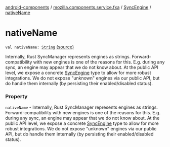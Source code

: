 [android-components](../../index.md) / [mozilla.components.service.fxa](../index.md) / [SyncEngine](index.md) / [nativeName](./native-name.md)

# nativeName

`val nativeName: `[`String`](https://kotlinlang.org/api/latest/jvm/stdlib/kotlin/-string/index.html) [(source)](https://github.com/mozilla-mobile/android-components/blob/master/components/service/firefox-accounts/src/main/java/mozilla/components/service/fxa/Config.kt#L64)

Internally, Rust SyncManager represents engines as strings. Forward-compatibility
with new engines is one of the reasons for this. E.g. during any sync, an engine may appear that we
do not know about. At the public API level, we expose a concrete [SyncEngine](index.md) type to allow for more
robust integrations. We do not expose "unknown" engines via our public API, but do handle them
internally (by persisting their enabled/disabled status).

### Property

`nativeName` - Internally, Rust SyncManager represents engines as strings. Forward-compatibility
with new engines is one of the reasons for this. E.g. during any sync, an engine may appear that we
do not know about. At the public API level, we expose a concrete [SyncEngine](index.md) type to allow for more
robust integrations. We do not expose "unknown" engines via our public API, but do handle them
internally (by persisting their enabled/disabled status).